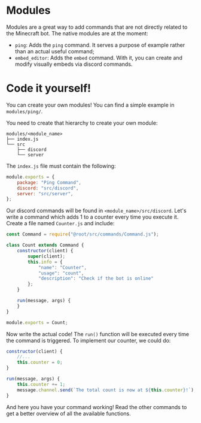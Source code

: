 # Modules
Modules are a great way to add commands that are not directly related to the Minecraft bot.
The native modules are at the moment:
- `ping`: Adds the `ping` command. It serves a purpose of example rather than an actual useful command;
- `embed_editor`: Adds the `embed` command. With it, you can create and modify visually embeds via discord commands.

# Code it yourself!
You can create your own modules! You can find a simple example in `modules/ping/`.

You need to create that hierarchy to create your own module:
```
modules/<module_name>
├── index.js
└── src
    ├── discord
    └── server
```

The `index.js` file must contain the following:
```javascript
module.exports = {
	package: "Ping Command",
	discord: "src/discord",
	server: "src/server",
};
```

Our discord commands will be found in `<module_name>/src/discord`. Let's write a command which adds 1 to a counter every time you execute it.
Create a file named `Counter.js` and include:

```javascript
const Command = require("@root/src/commands/Command.js");

class Count extends Command {
	constructor(client) {
		super(client);
		this.info = {
			"name": "Counter",
			"usage": "count",
			"description": "Check if the bot is online"
		};
	}

	run(message, args) {
	}
}

module.exports = Count;
```

Now write the actual code! The `run()` function will be executed every time the command is triggered. To implement our counter, we could do:
```javascript
constructor(client) {
	//...
	this.counter = 0;
}

run(message, args) {
	this.counter += 1;
	message.channel.send(`The total count is now at ${this.counter}!`);
}
```

And here you have your command working! Read the other commands to get a better overview of all the available functions.
